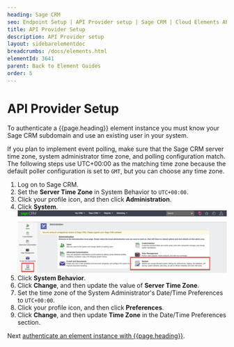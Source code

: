 ```yaml
---
heading: Sage CRM
seo: Endpoint Setup | API Provider setup | Sage CRM | Cloud Elements API Docs
title: API Provider Setup
description: API Provider setup
layout: sidebarelementdoc
breadcrumbs: /docs/elements.html
elementId: 3641
parent: Back to Element Guides
order: 5
---
```


# API Provider Setup

To authenticate a {{page.heading}} element instance you must know your Sage CRM subdomain and use an existing user in your system.

If you plan to implement event polling, make sure that the Sage CRM server time zone, system administrator time zone, and polling configuration match. The following steps use UTC+00:00 as the matching time zone because the default poller configuration is set to `GMT`, but you can choose any time zone.

1. Log on to Sage CRM.
2. Set the **Server Time Zone** in System Behavior to `UTC+00:00`.
  3. Click your profile icon, and then click **Administration**.
  4. Click **System**.
  ![System](img/system.png)
  5. Click **System Behavior**.
  6. Click **Change**, and then update the value of **Server Time Zone**.
3. Set the time zone of the System Administrator's Date/Time Preferences to `UTC+00:00`.
  4. Click your profile icon, and then click **Preferences**.
  5. Click **Change**, and then update **Time Zone** in the Date/Time Preferences section.


Next [authenticate an element instance with {{page.heading}}](authenticate.html).
